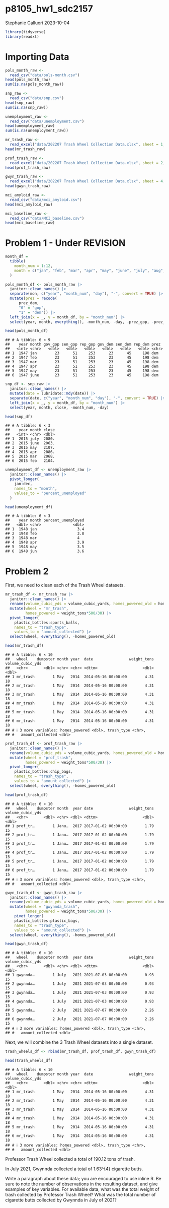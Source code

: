 p8105_hw1_sdc2157
================
Stephanie Calluori
2023-10-04

``` r
library(tidyverse)
library(readxl)
```

# Importing Data

``` r
pols_month_raw <- 
  read_csv("data/pols-month.csv")
head(pols_month_raw)
sum(is.na(pols_month_raw))

snp_raw <-
  read_csv("data/snp.csv")
head(snp_raw)
sum(is.na(snp_raw))

unemployment_raw <-
  read_csv("data/unemployment.csv")
head(unemployment_raw)
sum(is.na(unemployment_raw))

mr_trash_raw <-
  read_excel("data/202207 Trash Wheel Collection Data.xlsx", sheet = 1, range = "A2:N549")
head(mr_trash_raw)

prof_trash_raw <-
  read_excel("data/202207 Trash Wheel Collection Data.xlsx", sheet = 2, range = "A2:M96")
head(prof_trash_raw)

gwyn_trash_raw <-
  read_excel("data/202207 Trash Wheel Collection Data.xlsx", sheet = 4, range = "A2:K108")
head(gwyn_trash_raw)

mci_amyloid_raw <-
  read_csv("data/mci_amyloid.csv")
head(mci_amyloid_raw)

mci_baseline_raw <- 
  read_csv("data/MCI_baseline.csv")
head(mci_baseline_raw)
```

# Problem 1 - Under REVISION

``` r
month_df = 
  tibble(
    month_num = 1:12,
    month = c("jan", "feb", "mar", "apr", "may", "june", "july", "aug", "sept", "oct", "nov", "dec")
  )

pols_month_df <- pols_month_raw |>
  janitor::clean_names() |> 
  separate(mon, c("year", "month_num", "day"), "-", convert = TRUE) |> 
  mutate(prez = recode(
      prez_dem, 
      "0" = "gop", 
      "1" = "dem")) |> 
  left_join(x = _, y = month_df, by = "month_num") |> 
  select(year, month, everything(), -month_num, -day, -prez_gop, -prez_dem)

head(pols_month_df)
```

    ## # A tibble: 6 × 9
    ##    year month gov_gop sen_gop rep_gop gov_dem sen_dem rep_dem prez 
    ##   <int> <chr>   <dbl>   <dbl>   <dbl>   <dbl>   <dbl>   <dbl> <chr>
    ## 1  1947 jan        23      51     253      23      45     198 dem  
    ## 2  1947 feb        23      51     253      23      45     198 dem  
    ## 3  1947 mar        23      51     253      23      45     198 dem  
    ## 4  1947 apr        23      51     253      23      45     198 dem  
    ## 5  1947 may        23      51     253      23      45     198 dem  
    ## 6  1947 june       23      51     253      23      45     198 dem

``` r
snp_df <- snp_raw |>
  janitor::clean_names() |> 
  mutate(date = lubridate::mdy(date)) |> 
  separate(date, c("year", "month_num", "day"), "-", convert = TRUE) |> 
  left_join(x = _, y = month_df, by = "month_num") |> 
  select(year, month, close, -month_num, -day)

head(snp_df)
```

    ## # A tibble: 6 × 3
    ##    year month close
    ##   <int> <chr> <dbl>
    ## 1  2015 july  2080.
    ## 2  2015 june  2063.
    ## 3  2015 may   2107.
    ## 4  2015 apr   2086.
    ## 5  2015 mar   2068.
    ## 6  2015 feb   2104.

``` r
unemployment_df <- unemployment_raw |> 
  janitor::clean_names() |> 
  pivot_longer(
    jan:dec,
    names_to = "month",
    values_to = "percent_unemployed"
  )

head(unemployment_df)
```

    ## # A tibble: 6 × 3
    ##    year month percent_unemployed
    ##   <dbl> <chr>              <dbl>
    ## 1  1948 jan                  3.4
    ## 2  1948 feb                  3.8
    ## 3  1948 mar                  4  
    ## 4  1948 apr                  3.9
    ## 5  1948 may                  3.5
    ## 6  1948 jun                  3.6

# Problem 2

First, we need to clean each of the Trash Wheel datasets.

``` r
mr_trash_df <- mr_trash_raw |> 
  janitor::clean_names() |> 
  rename(volume_cubic_yds = volume_cubic_yards, homes_powered_old = homes_powered) |> 
  mutate(wheel = "mr_trash",
         homes_powered = weight_tons*500/30) |> 
  pivot_longer(
    plastic_bottles:sports_balls,
    names_to = "trash_type",
    values_to = "amount_collected") |> 
  select(wheel, everything(), -homes_powered_old)

head(mr_trash_df)
```

    ## # A tibble: 6 × 10
    ##   wheel    dumpster month year  date                weight_tons volume_cubic_yds
    ##   <chr>       <dbl> <chr> <chr> <dttm>                    <dbl>            <dbl>
    ## 1 mr_trash        1 May   2014  2014-05-16 00:00:00        4.31               18
    ## 2 mr_trash        1 May   2014  2014-05-16 00:00:00        4.31               18
    ## 3 mr_trash        1 May   2014  2014-05-16 00:00:00        4.31               18
    ## 4 mr_trash        1 May   2014  2014-05-16 00:00:00        4.31               18
    ## 5 mr_trash        1 May   2014  2014-05-16 00:00:00        4.31               18
    ## 6 mr_trash        1 May   2014  2014-05-16 00:00:00        4.31               18
    ## # ℹ 3 more variables: homes_powered <dbl>, trash_type <chr>,
    ## #   amount_collected <dbl>

``` r
prof_trash_df <- prof_trash_raw |> 
  janitor::clean_names() |> 
  rename(volume_cubic_yds = volume_cubic_yards, homes_powered_old = homes_powered) |> 
  mutate(wheel = "prof_trash",
         homes_powered = weight_tons*500/30) |> 
  pivot_longer(
    plastic_bottles:chip_bags,
    names_to = "trash_type",
    values_to = "amount_collected") |> 
  select(wheel, everything(), -homes_powered_old)

head(prof_trash_df)
```

    ## # A tibble: 6 × 10
    ##   wheel    dumpster month  year date                weight_tons volume_cubic_yds
    ##   <chr>       <dbl> <chr> <dbl> <dttm>                    <dbl>            <dbl>
    ## 1 prof_tr…        1 Janu…  2017 2017-01-02 00:00:00        1.79               15
    ## 2 prof_tr…        1 Janu…  2017 2017-01-02 00:00:00        1.79               15
    ## 3 prof_tr…        1 Janu…  2017 2017-01-02 00:00:00        1.79               15
    ## 4 prof_tr…        1 Janu…  2017 2017-01-02 00:00:00        1.79               15
    ## 5 prof_tr…        1 Janu…  2017 2017-01-02 00:00:00        1.79               15
    ## 6 prof_tr…        1 Janu…  2017 2017-01-02 00:00:00        1.79               15
    ## # ℹ 3 more variables: homes_powered <dbl>, trash_type <chr>,
    ## #   amount_collected <dbl>

``` r
gwyn_trash_df <- gwyn_trash_raw |> 
  janitor::clean_names() |> 
  rename(volume_cubic_yds = volume_cubic_yards, homes_powered_old = homes_powered) |> 
  mutate(wheel = "gwynnda_trash",
         homes_powered = weight_tons*500/30) |> 
    pivot_longer(
    plastic_bottles:plastic_bags,
    names_to = "trash_type",
    values_to = "amount_collected") |> 
  select(wheel, everything(), -homes_powered_old)

head(gwyn_trash_df)
```

    ## # A tibble: 6 × 10
    ##   wheel    dumpster month  year date                weight_tons volume_cubic_yds
    ##   <chr>       <dbl> <chr> <dbl> <dttm>                    <dbl>            <dbl>
    ## 1 gwynnda…        1 July   2021 2021-07-03 00:00:00        0.93               15
    ## 2 gwynnda…        1 July   2021 2021-07-03 00:00:00        0.93               15
    ## 3 gwynnda…        1 July   2021 2021-07-03 00:00:00        0.93               15
    ## 4 gwynnda…        1 July   2021 2021-07-03 00:00:00        0.93               15
    ## 5 gwynnda…        2 July   2021 2021-07-07 00:00:00        2.26               15
    ## 6 gwynnda…        2 July   2021 2021-07-07 00:00:00        2.26               15
    ## # ℹ 3 more variables: homes_powered <dbl>, trash_type <chr>,
    ## #   amount_collected <dbl>

Next, we will combine the 3 Trash Wheel datasets into a single dataset.

``` r
trash_wheels_df <- rbind(mr_trash_df, prof_trash_df, gwyn_trash_df)

head(trash_wheels_df)
```

    ## # A tibble: 6 × 10
    ##   wheel    dumpster month year  date                weight_tons volume_cubic_yds
    ##   <chr>       <dbl> <chr> <chr> <dttm>                    <dbl>            <dbl>
    ## 1 mr_trash        1 May   2014  2014-05-16 00:00:00        4.31               18
    ## 2 mr_trash        1 May   2014  2014-05-16 00:00:00        4.31               18
    ## 3 mr_trash        1 May   2014  2014-05-16 00:00:00        4.31               18
    ## 4 mr_trash        1 May   2014  2014-05-16 00:00:00        4.31               18
    ## 5 mr_trash        1 May   2014  2014-05-16 00:00:00        4.31               18
    ## 6 mr_trash        1 May   2014  2014-05-16 00:00:00        4.31               18
    ## # ℹ 3 more variables: homes_powered <dbl>, trash_type <chr>,
    ## #   amount_collected <dbl>

Professor Trash Wheel collected a total of 190.12 tons of trash.

In July 2021, Gwynnda collected a total of 1.63^{4} cigarette butts.

Write a paragraph about these data; you are encouraged to use inline R.
Be sure to note the number of observations in the resulting dataset, and
give examples of key variables. For available data, what was the total
weight of trash collected by Professor Trash Wheel? What was the total
number of cigarette butts collected by Gwynnda in July of 2021?
